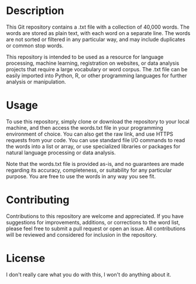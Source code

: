 # Description
This Git repository contains a .txt file with a collection of 40,000 words. The words are stored as plain text, with each word on a separate line. The words are not sorted or filtered in any particular way, and may include duplicates or common stop words.

This repository is intended to be used as a resource for language processing, machine learning, registration on websites, or data analysis projects that require a large vocabulary or word corpus. The .txt file can be easily imported into Python, R, or other programming languages for further analysis or manipulation.

# Usage
To use this repository, simply clone or download the repository to your local machine, and then access the words.txt file in your programming environment of choice. You can also get the raw link, and use HTTPS requests from your code. You can use standard file I/O commands to read the words into a list or array, or use specialized libraries or packages for natural language processing or data analysis.

Note that the words.txt file is provided as-is, and no guarantees are made regarding its accuracy, completeness, or suitability for any particular purpose. You are free to use the words in any way you see fit.

# Contributing
Contributions to this repository are welcome and appreciated. If you have suggestions for improvements, additions, or corrections to the word list, please feel free to submit a pull request or open an issue. All contributions will be reviewed and considered for inclusion in the repository.

# License
I don't really care what you do with this, I won't do anything about it.
